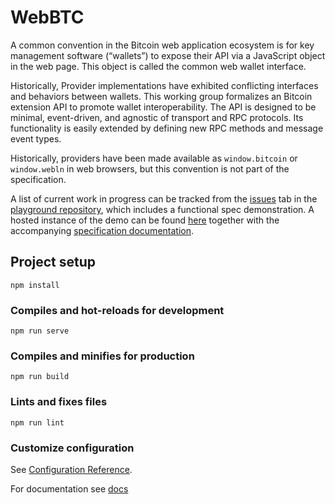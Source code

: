 # WebBTC 

A common convention in the Bitcoin web application ecosystem is for key management software (“wallets”) to expose their API via a JavaScript object in the web page. This object is called the common web wallet interface.

Historically, Provider implementations have exhibited conflicting interfaces and behaviors between wallets. This working group formalizes an Bitcoin extension API to promote wallet interoperability. The API is designed to be minimal, event-driven, and agnostic of transport and RPC protocols. Its functionality is easily extended by defining new RPC methods and message event types.

Historically, providers have been made available as `window.bitcoin` or `window.webln` in web browsers, but this convention is not part of the specification.

A list of current work in progress can be tracked from the [issues](https://github.com/BitcoinAndLightningLayerSpecs/WebBTC/issues) tab in the [playground repository](https://github.com/BitcoinAndLightningLayerSpecs/WebBTC/issues), which includes a functional spec demonstration. A hosted instance of the demo can be found [here](https://specdemo.synonym.to/) together with the accompanying [specification documentation](https://specdemo.synonym.to/docs).

## Project setup
```
npm install
```

### Compiles and hot-reloads for development
```
npm run serve
```

### Compiles and minifies for production
```
npm run build
```

### Lints and fixes files
```
npm run lint
```

### Customize configuration
See [Configuration Reference](https://cli.vuejs.org/config/).

For documentation see [docs](docs)
